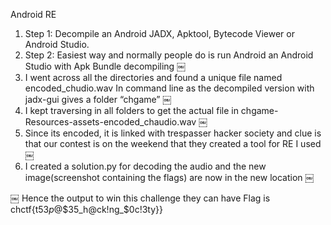 Android RE

1. Step 1: Decompile an Android JADX, Apktool, Bytecode Viewer or Android Studio.
2. Step 2: Easiest way and normally people do is run Android an Android Studio with Apk Bundle decompiling 
￼
3. I went across all the directories and found a unique file named encoded_chudio.wav
In command line as the decompiled version with jadx-gui gives a folder “chgame”
￼
4. I kept traversing in all folders to get the actual file in chgame-Resources-assets-encoded_chaudio.wav
￼
5. Since its encoded, it is linked with trespasser hacker society and clue is that our contest is on the weekend that they created a tool for RE I used
￼
6. I created a solution.py for decoding the audio and the new image(screenshot containing the flags) are now in the new location
￼

￼
Hence the output to win this challenge they can have Flag is
chctf{t53$p@$$35_h@ck!ng_$0c!3ty}}

